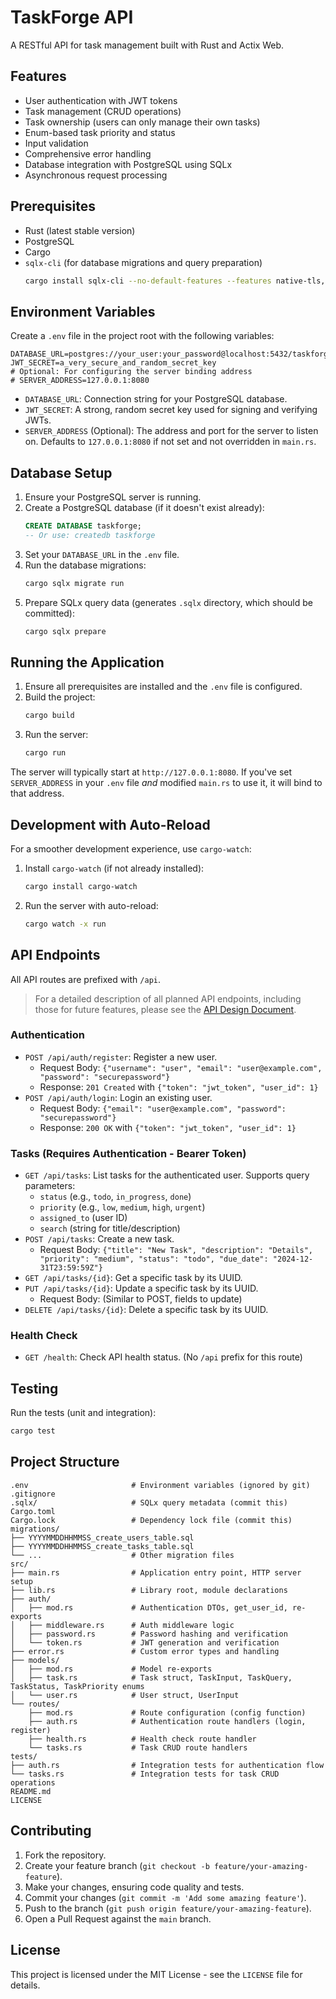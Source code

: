 # TaskForge API

A RESTful API for task management built with Rust and Actix Web.

## Features

- User authentication with JWT tokens
- Task management (CRUD operations)
- Task ownership (users can only manage their own tasks)
- Enum-based task priority and status
- Input validation
- Comprehensive error handling
- Database integration with PostgreSQL using SQLx
- Asynchronous request processing

## Prerequisites

- Rust (latest stable version)
- PostgreSQL
- Cargo
- `sqlx-cli` (for database migrations and query preparation)
  ```bash
  cargo install sqlx-cli --no-default-features --features native-tls,postgres
  ```

## Environment Variables

Create a `.env` file in the project root with the following variables:

```env
DATABASE_URL=postgres://your_user:your_password@localhost:5432/taskforge
JWT_SECRET=a_very_secure_and_random_secret_key
# Optional: For configuring the server binding address
# SERVER_ADDRESS=127.0.0.1:8080
```

- `DATABASE_URL`: Connection string for your PostgreSQL database.
- `JWT_SECRET`: A strong, random secret key used for signing and verifying JWTs.
- `SERVER_ADDRESS` (Optional): The address and port for the server to listen on. Defaults to `127.0.0.1:8080` if not set and not overridden in `main.rs`.

## Database Setup

1.  Ensure your PostgreSQL server is running.
2.  Create a PostgreSQL database (if it doesn't exist already):
    ```sql
    CREATE DATABASE taskforge;
    -- Or use: createdb taskforge
    ```
3.  Set your `DATABASE_URL` in the `.env` file.
4.  Run the database migrations:
    ```bash
    cargo sqlx migrate run
    ```
5.  Prepare SQLx query data (generates `.sqlx` directory, which should be committed):
    ```bash
    cargo sqlx prepare
    ```

## Running the Application

1.  Ensure all prerequisites are installed and the `.env` file is configured.
2.  Build the project:
    ```bash
    cargo build
    ```
3.  Run the server:
    ```bash
    cargo run
    ```

The server will typically start at `http://127.0.0.1:8080`. If you've set `SERVER_ADDRESS` in your `.env` file *and* modified `main.rs` to use it, it will bind to that address.

## Development with Auto-Reload

For a smoother development experience, use `cargo-watch`:

1.  Install `cargo-watch` (if not already installed):
    ```bash
    cargo install cargo-watch
    ```
2.  Run the server with auto-reload:
    ```bash
    cargo watch -x run
    ```

## API Endpoints

All API routes are prefixed with `/api`.

> For a detailed description of all planned API endpoints, including those for future features, please see the [API Design Document](docs/api/API.md).

### Authentication

-   `POST /api/auth/register`: Register a new user.
    -   Request Body: `{"username": "user", "email": "user@example.com", "password": "securepassword"}`
    -   Response: `201 Created` with `{"token": "jwt_token", "user_id": 1}`
-   `POST /api/auth/login`: Login an existing user.
    -   Request Body: `{"email": "user@example.com", "password": "securepassword"}`
    -   Response: `200 OK` with `{"token": "jwt_token", "user_id": 1}`

### Tasks (Requires Authentication - Bearer Token)

-   `GET /api/tasks`: List tasks for the authenticated user. Supports query parameters:
    -   `status` (e.g., `todo`, `in_progress`, `done`)
    -   `priority` (e.g., `low`, `medium`, `high`, `urgent`)
    -   `assigned_to` (user ID)
    -   `search` (string for title/description)
-   `POST /api/tasks`: Create a new task.
    -   Request Body: `{"title": "New Task", "description": "Details", "priority": "medium", "status": "todo", "due_date": "2024-12-31T23:59:59Z"}`
-   `GET /api/tasks/{id}`: Get a specific task by its UUID.
-   `PUT /api/tasks/{id}`: Update a specific task by its UUID.
    -   Request Body: (Similar to POST, fields to update)
-   `DELETE /api/tasks/{id}`: Delete a specific task by its UUID.

### Health Check

-   `GET /health`: Check API health status. (No `/api` prefix for this route)

## Testing

Run the tests (unit and integration):

```bash
cargo test
```

## Project Structure

```
.env                       # Environment variables (ignored by git)
.gitignore
.sqlx/                     # SQLx query metadata (commit this)
Cargo.toml
Cargo.lock                 # Dependency lock file (commit this)
migrations/
├── YYYYMMDDHHMMSS_create_users_table.sql
├── YYYYMMDDHHMMSS_create_tasks_table.sql
└── ...                    # Other migration files
src/
├── main.rs                # Application entry point, HTTP server setup
├── lib.rs                 # Library root, module declarations
├── auth/
│   ├── mod.rs             # Authentication DTOs, get_user_id, re-exports
│   ├── middleware.rs      # Auth middleware logic
│   ├── password.rs        # Password hashing and verification
│   └── token.rs           # JWT generation and verification
├── error.rs               # Custom error types and handling
├── models/
│   ├── mod.rs             # Model re-exports
│   ├── task.rs            # Task struct, TaskInput, TaskQuery, TaskStatus, TaskPriority enums
│   └── user.rs            # User struct, UserInput
└── routes/
    ├── mod.rs             # Route configuration (config function)
    ├── auth.rs            # Authentication route handlers (login, register)
    ├── health.rs          # Health check route handler
    └── tasks.rs           # Task CRUD route handlers
tests/
├── auth.rs                # Integration tests for authentication flow
└── tasks.rs               # Integration tests for task CRUD operations
README.md
LICENSE
```

## Contributing

1.  Fork the repository.
2.  Create your feature branch (`git checkout -b feature/your-amazing-feature`).
3.  Make your changes, ensuring code quality and tests.
4.  Commit your changes (`git commit -m 'Add some amazing feature'`).
5.  Push to the branch (`git push origin feature/your-amazing-feature`).
6.  Open a Pull Request against the `main` branch.

## License

This project is licensed under the MIT License - see the `LICENSE` file for details. 